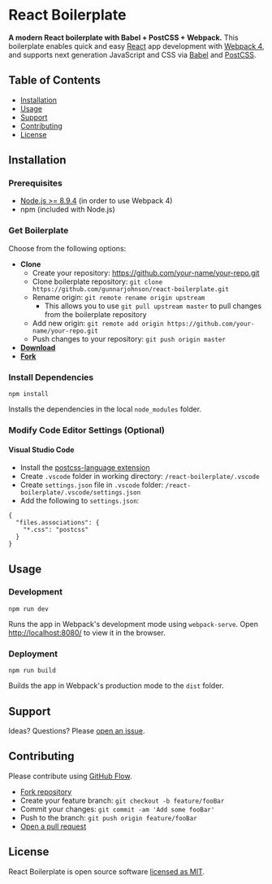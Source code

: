 # React Boilerplate
**A modern React boilerplate with Babel + PostCSS + Webpack.** This boilerplate enables quick and easy [React](https://reactjs.org/) app development with [Webpack 4](https://webpack.js.org/), and supports next generation JavaScript and CSS via [Babel](https://babeljs.io/) and [PostCSS](https://postcss.org/).

## Table of Contents
* [Installation](#installation)
* [Usage](#usage)
* [Support](#support)
* [Contributing](#contributing)
* [License](#license)

## Installation

### Prerequisites
* [Node.js >= 8.9.4](https://nodejs.org/) (in order to use Webpack 4)
* npm (included with Node.js)

### Get Boilerplate
Choose from the following options:
* **Clone**
	* Create your repository: https://github.com/your-name/your-repo.git
	* Clone boilerplate repository: `git clone https://github.com/gunnarjohnson/react-boilerplate.git`
    * Rename origin: `git remote rename origin upstream`
    	* This allows you to use `git pull upstream master` to pull changes from the boilerplate repository
    * Add new origin: `git remote add origin https://github.com/your-name/your-repo.git`
    * Push changes to your repository: `git push origin master`
* [**Download**](https://github.com/gunnarjohnson/react-boilerplate/archive/master.zip)
* [**Fork**](https://github.com/gunnarjohnson/react-boilerplate/fork)

### Install Dependencies
```
npm install
```
Installs the dependencies in the local `node_modules` folder.

### Modify Code Editor Settings (Optional)

#### Visual Studio Code
* Install the [postcss-language extension](https://marketplace.visualstudio.com/items?itemName=mhmadhamster.postcss-language)
* Create `.vscode` folder in working directory: `/react-boilerplate/.vscode`
* Create `settings.json` file in `.vscode` folder: `/react-boilerplate/.vscode/settings.json` 
* Add the following to `settings.json`:
```
{
  "files.associations": {
    "*.css": "postcss"
  }
}
```

## Usage

### Development
```
npm run dev
```
Runs the app in Webpack's development mode using `webpack-serve`. Open [http://localhost:8080/](http://localhost:8080/) to view it in the browser.

### Deployment
```
npm run build
```
Builds the app in Webpack's production mode to the `dist` folder.

## Support
Ideas? Questions? Please [open an issue](https://github.com/gunnarjohnson/react-boilerplate/issues/new).

## Contributing
Please contribute using [GitHub Flow](https://guides.github.com/introduction/flow/). 
* [Fork repository](https://github.com/gunnarjohnson/react-boilerplate/fork)
* Create your feature branch: `git checkout -b feature/fooBar`
* Commit your changes: `git commit -am 'Add some fooBar'`
* Push to the branch: `git push origin feature/fooBar`
* [Open a pull request](https://github.com/gunnarjohnson/react-boilerplate/compare)

## License
React Boilerplate is open source software [licensed as MIT](https://github.com/gunnarjohnson/react-boilerplate/blob/master/LICENSE.txt).